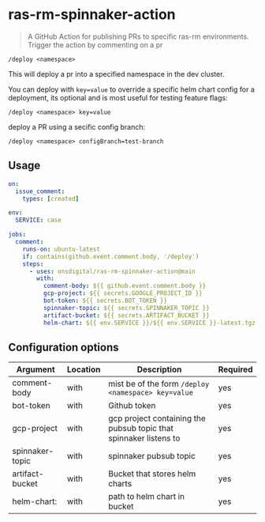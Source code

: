 # ras-rm-spinnaker-action

> A GitHub Action for publishing PRs to specific ras-rm environments. Trigger the action by commenting on a pr
```
/deploy <namespace>
```

This will deploy a pr into a specified namespace in the dev cluster.

You can deploy with `key=value` to override a specific helm chart config for a deployment, its optional and is most useful for testing feature flags:

```
/deploy <namespace> key=value
```

deploy a PR using a secific config branch:

```
/deploy <namespace> configBranch=test-branch
```

## Usage

```yaml
on:
  issue_comment:
    types: [created]

env:
  SERVICE: case

jobs:
  comment:
    runs-on: ubuntu-latest
    if: contains(github.event.comment.body, '/deploy')
    steps:
      - uses: onsdigital/ras-rm-spinnaker-action@main
        with:
          comment-body: ${{ github.event.comment.body }}
          gcp-project: ${{ secrets.GOOGLE_PROJECT_ID }}
          bot-token: ${{ secrets.BOT_TOKEN }}
          spinnaker-topic: ${{ secrets.SPINNAKER_TOPIC }}
          artifact-bucket: ${{ secrets.ARTIFACT_BUCKET }}
          helm-chart: ${{ env.SERVICE }}/${{ env.SERVICE }}-latest.tgz
```

## Configuration options

| Argument  | Location | Description                                                                                                                 | Required | 
| --------------------- | -------- | --------------------------------------------------------------------------------------------------------------------------- | -------- |
| comment-body         | with     | mist be of the form `/deploy <namespace> key=value`                                        | yes      |
| bot-token            | with     | Github token | yes    |
| gcp-project          | with     | gcp project containing the pubsub topic that spinnaker listens to | yes       |
| spinnaker-topic      | with     | spinnaker pubsub topic          | yes       |
| artifact-bucket      | with     | Bucket that stores helm charts          | yes       |
| helm-chart:          | with     | path to helm chart in bucket     | yes    |
